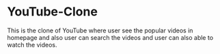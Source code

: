 # YouTube-Clone
This is the clone of YouTube where user see the popular videos in homepage and also user can search the videos and user can also able to watch the videos.

